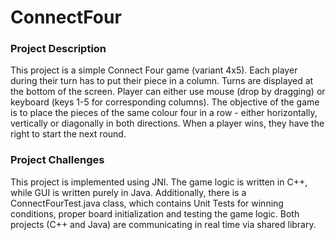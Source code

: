 # ConnectFour

### Project Description

This project is a simple Connect Four game (variant 4x5). 
Each player during their turn has to put their piece in a column. 
Turns are displayed at the bottom of the screen. 
Player can either use mouse (drop by dragging) or keyboard (keys 1-5 for corresponding columns). 
The objective of the game is to place the pieces of the same colour four in a row - either horizontally, vertically or diagonally in both directions. 
When a player wins, they have the right to start the next round.

### Project Challenges

This project is implemented using JNI. The game logic is written in C++, while GUI is written purely in Java. Additionally, there is a ConnectFourTest.java class, which contains Unit Tests for winning conditions, proper board initialization and testing the game logic. Both projects (C++ and Java) are communicating in real time via shared library.
